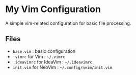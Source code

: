 # My Vim Configuration

A simple vim-related configuration for basic file processing.

## Files

* `base.vim` : basic configuration
* `.vimrc` for Vim : `~/.vimrc`
* `.ideavimrc` for IdeaVim : `~/.ideavimrc`
* `init.vim` for NeoVim : `~/.config/nvim/init.vim`
